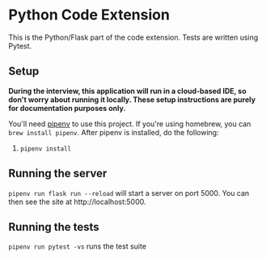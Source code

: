 # Python Code Extension

This is the Python/Flask part of the code extension. Tests are written using Pytest.

## Setup

**During the interview, this application will run in a cloud-based IDE, so don't worry about running it locally. These setup instructions are purely for documentation purposes only.**

You'll need [pipenv](https://pypi.org/project/pipenv/) to use this project. If you're using homebrew, you can `brew install pipenv`. After pipenv is installed, do the following:

1. `pipenv install`

## Running the server

`pipenv run flask run --reload` will start a server on port 5000. You can then see the site at http://localhost:5000.

## Running the tests

`pipenv run pytest -vs` runs the test suite

